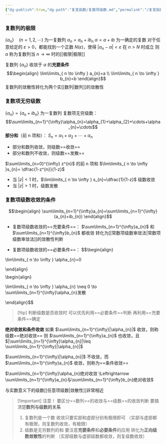 ```yaml
---
{"dg-publish":true,"dg-path":"复变函数/复数项级数.md","permalink":"/复变函数/复数项级数/","dgPassFrontmatter":true,"noteIcon":"","created":"2024-10-03T23:02:37.608+08:00","updated":"2024-10-22T20:42:19.596+08:00"}
---
```


### 复数列的极限

$\left\{\alpha_{n} \right\}\quad (n=1,2,\cdots)$ 为一复数列 
$\alpha_{n}=a_{n}+ib_{n}$
$\alpha=a+ib$ 为一确定的复数
对于任意给定的 $\varepsilon>0$，都能找到一个正数 $N(\varepsilon)$，使得 $|\alpha_{n}-\alpha|<\varepsilon$ 在 $n>N$ 时成立
则 $\alpha$ 称为复数列当 $n\to \infty$ 时的[[极限\|极限]]

复数列 $\left\{\alpha_{n} \right\}$ 收敛于 $\alpha$ 的**充要条件**
$$\begin{align}
\lim\limits_{ n \to \infty } a_{n}=a \\
\lim\limits_{ n \to \infty } b_{n}=b
\end{align}$$
复数列的敛散性转化为两个实[[数列\|数列]]的敛散性

### 复数项无穷级数
$\left\{\alpha_{n} \right\}=\left\{a_{n}+ib_{n} \right\}$ 为一复数列
复数项无穷级数：
$$\sum\limits_{n=1}^{\infty}\alpha_{n}=\alpha_{1}+\alpha_{2}+\cdots+\alpha_{n}+\cdots$$
**部分和**（前 n 项和）：
$S_{n}=\alpha_{1}+\alpha_{2}+\cdots+\alpha_{n}$
- 部分和数列收敛，则级数==收敛==
- 部分和数列不收敛，则级数==发散==

$\sum\limits_{n=0}^{\infty} z^{n}$ 的前 n 项和 $\lim\limits_{ n \to \infty }s_{n}= \dfrac{1-z^{n}}{1-z}$
- 当 $\left\lvert  z \right\rvert<1$ 时，$\lim\limits_{ n \to \infty } s_{n}=\dfrac{1}{1-z}$  级数收敛
- 当 $\left\lvert  z \right\rvert>1$ 时，级数发散

### 复数项级数收敛的条件
$$\begin{align}
\sum\limits_{n=1}^{\infty}a_{n}=\sum\limits_{n=1}^{\infty}(a_{n}+ib_{n})
\end{align}$$
- 复数项级数收敛的==充要条件==：
$\sum\limits_{n=1}^{\infty}a_{n}$ 和 $\sum\limits_{n=1}^{\infty}b_{n}$ 都收敛
转化为[[常数项级数审敛法\|常数项级数审敛法]]的敛散性判断

- 复数项级数收敛的==必要条件==：
$$\begin{align} 

\lim\limits_{ n \to \infty } \alpha_{n}=0 

\end{align}$$
$$\begin{align} 

\lim\limits_{ n \to \infty } \alpha_{n} \neq 0 \to \sum\limits_{n=1}^{\infty}\alpha_{n}发散 

\end{align}$$

>[!tip] 判断级数是否收敛时
>可以优先利用==必要条件==判断
>再利用==充要条件==确定


**绝对收敛和条件收敛**
如果 $\sum\limits_{n=1}^{\infty}|\alpha_{n}|$ 收敛，则称级数==绝对收敛==
则 $\sum\limits_{n=1}^{\infty}a_{n}$ 也收敛，且 $|\sum\limits_{n=1}^{\infty}\alpha_{n}|\leq \sum\limits_{n=1}^{\infty}|\alpha_{n}|$

$\sum\limits_{n=1}^{\infty}|\alpha_{n}|$ 不收敛，而 $\sum\limits_{n=1}^{\infty}a_{n}$ 收敛，则称为==条件收敛==

$\sum\limits_{n=1}^{\infty}\alpha_{n}绝对收敛 \Leftrightarrow \sum\limits_{n=1}^{\infty}a_{n}与\sum\limits_{n=1}^{\infty}b_{n}绝对收敛$

与实数意义下的级数[[任意项级数\|敛散性]]非常相近


>[!important] 注意！
>要区分==数列==的收敛与==级数==的收敛判断
>要搞清楚**数列与级数的关系**
>1. 复数列是一个数
>	收敛只要实部和虚部分别有极限即可
>	（实部与虚部都有极限，则复数列收敛，有极限）
>2. 级数是无穷数列的和
>	要注意**充要条件**和**必要条件**的应用
>	转化为**正向级数敛散性**的判断
>	（实部级数与虚部级数都收敛，则复级数收敛）
